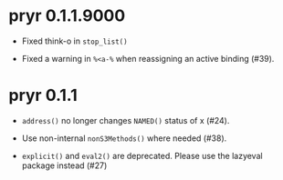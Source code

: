 # pryr 0.1.1.9000

* Fixed think-o in `stop_list()`

* Fixed a warning in `%<a-%` when reassigning an active binding (#39).

# pryr 0.1.1

* `address()` no longer changes `NAMED()` status of x (#24).

* Use non-internal `nonS3Methods()` where needed (#38).

* `explicit()` and `eval2()` are deprecated. Please use the lazyeval
  package instead (#27)
